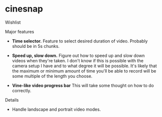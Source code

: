 cinesnap
========

Wishlist

Major features

- __Time selector.__ Feature to select desired duration of video.  Probably should be in 5s chunks.

- __Speed up, slow down.__ Figure out how to speed up and slow down videos when they're taken.  I don't know if this
is possible with the camera setup I have and to what degree it will be possible.  It's likely that the maximum or 
minimum amount of time you'll be able to record will be some multiple of the length you choose.

- __Vine-like video progress bar__ This will take some thought on how to do correctly.

Details

- Handle landscape and portrait video modes.
